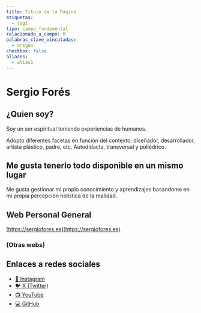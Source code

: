 ```yaml
---
title: Titulo de la Página
etiquetas:
  - tag1
tipo: campo_fundamental
relacionado_a_campo: 0
palabras_clave_vinculadas:
  - origen
checkbox: false
aliases:
  - alias1
---
```


# Sergio Forés

## ¿Quien soy?

Soy un ser espiritual teniendo experiencias de humanos.

Adopto diferentes facetas en función del contexto; diseñador, desarrollador, artista plástico, padre, etc. Autodidacta, transversal y poliédrico.
## Me gusta tenerlo todo disponible en un mismo lugar

Me gusta gestionar mi propio conocimiento y aprendizajes basandome en mi propia percepción holística de la realidad.

## Web Personal General

 [https://sergiofores.es](https://sergiofores.es) 
### (Otras webs)


## Enlaces a redes sociales

- [📸 Instagram](https://www.instagram.com/cuenta.01234/) 
- [🐦 X (Twitter)](https://x.com/t0tinspire) 
- [📺 YouTube](https://www.youtube.com/@0-1234) 
- [💻 GitHub](https://github.com/t0t) 